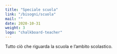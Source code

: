 ```yaml
---
title: "Speciale scuola"
link: "/bisogni/scuola"
mail: ""
date: 2020-10-31
weight: 3
logo: "chalkboard-teacher"
---
```


Tutto ciò che riguarda la scuola e l’ambito scolastico.
